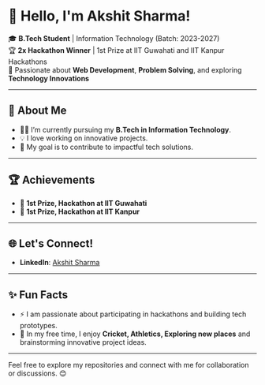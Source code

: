 # 👋 Hello, I'm Akshit Sharma! 

🎓 **B.Tech Student** | Information Technology (Batch: 2023-2027)  
🏆 **2x Hackathon Winner** | 1st Prize at IIT Guwahati and IIT Kanpur Hackathons  
🌟 Passionate about **Web Development**, **Problem Solving**, and exploring **Technology Innovations**  

---

## 🚀 About Me
- 👨‍💻 I’m currently pursuing my **B.Tech in Information Technology**.
- 💡 I love working on innovative projects.
- 🎯 My goal is to contribute to impactful tech solutions.


---

## 🏆 Achievements
- 🥇 **1st Prize, Hackathon at IIT Guwahati**
- 🥇 **1st Prize, Hackathon at IIT Kanpur**

---

## 🌐 Let's Connect!
- **LinkedIn**: [Akshit Sharma](https://www.linkedin.com/in/akshit-sharma-60a42b300/)

---

## ✨ Fun Facts
- ⚡ I am passionate about participating in hackathons and building tech prototypes.
- 🏏 In my free time, I enjoy **Cricket, Athletics, Exploring new places** and brainstorming innovative project ideas.

---

Feel free to explore my repositories and connect with me for collaboration or discussions. 😊
